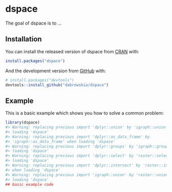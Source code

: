 
<!-- README.md is generated from README.Rmd. Please edit that file -->

# dspace

<!-- badges: start -->

<!-- badges: end -->

The goal of dspace is to …

## Installation

You can install the released version of dspace from
[CRAN](https://CRAN.R-project.org) with:

``` r
install.packages("dspace")
```

And the development version from [GitHub](https://github.com/) with:

``` r
# install.packages("devtools")
devtools::install_github("dabrowskia/dspace")
```

## Example

This is a basic example which shows you how to solve a common problem:

``` r
library(dspace)
#> Warning: replacing previous import 'dplyr::union' by 'igraph::union' when
#> loading 'dspace'
#> Warning: replacing previous import 'dplyr::as_data_frame' by
#> 'igraph::as_data_frame' when loading 'dspace'
#> Warning: replacing previous import 'dplyr::groups' by 'igraph::groups' when
#> loading 'dspace'
#> Warning: replacing previous import 'dplyr::select' by 'raster::select' when
#> loading 'dspace'
#> Warning: replacing previous import 'dplyr::intersect' by 'raster::intersect'
#> when loading 'dspace'
#> Warning: replacing previous import 'igraph::union' by 'raster::union' when
#> loading 'dspace'
## basic example code
```
